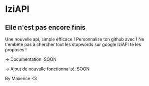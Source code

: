 # IziAPI

## Elle n'est pas encore finis

Une nouvelle api, simple éfficace ! Personnalise ton github avec ! Ne t'embête pas à chercher tout les stopwords sur google
IziAPI te les proposes !

-> Documentation: SOON

-> Ajout de nouvelle fonctionnalité: SOON

By Maxence <3 

